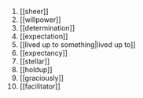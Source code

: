 1. [[sheer]]
2. [[willpower]]
3. [[determination]]
4. [[expectation]]
5. [[lived up to something|lived up to]]
6. [[expectancy]]
7. [[stellar]]
8. [[holdup]]
9. [[graciously]]
10. [[facilitator]]